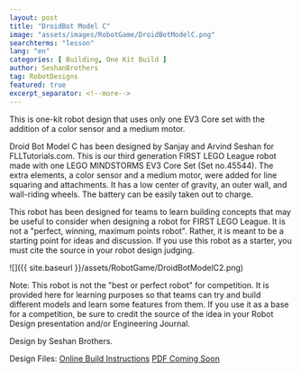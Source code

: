```yaml
---
layout: post
title: "DroidBot Model C"
image: "assets/images/RobotGame/DroidBotModelC.png"
searchterms: "lesson"
lang: "en"
categories: [ Building, One Kit Build ]
author: SeshanBrothers
tag: RobotDesigns
featured: true
excerpt_separator: <!--more-->
---
```


This is one-kit robot design that uses only one EV3 Core set with the addition of a color sensor and a medium motor.
<!--more-->

Droid Bot Model C has been designed by Sanjay and Arvind Seshan for FLLTutorials.com. This is our third generation FIRST LEGO League robot made with one LEGO MINDSTORMS EV3 Core Set (Set no.45544). The extra elements, a color sensor and a medium motor, were added for line squaring and attachments. It has a low center of gravity, an outer wall, and wall-riding wheels.  The battery can be easily taken out to charge.

This robot has been designed for teams to learn building concepts that may be useful to consider when designing a robot for FIRST LEGO League. It is not a "perfect, winning, maximum points robot". Rather, it is meant to be a starting point for ideas and discussion. If you use this robot as a starter, you must cite the source in your robot design judging.

![]({{ site.baseurl }}/assets/RobotGame/DroidBotModelC2.png)

Note: This robot is not the "best or perfect robot" for competition. It is provided here for learning purposes so that teams can try and build different models and learn some features from them. If you use it as a base for a competition, be sure to credit the source of the idea in your Robot Design presentation and/or Engineering Journal.


Design by Seshan Brothers.

Design Files:
 <a href="https://studio.bricklink.com/v2/build/model.page?idModel=43433">Online Build Instructions</a>
 <a href="/translations/en-us/RobotGame/DroidBotC.pdf">PDF Coming Soon</a>
